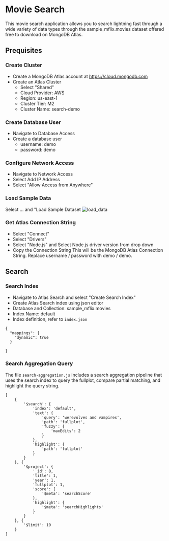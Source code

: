 # Movie Search

This movie search application allows you to search lightning fast through a wide variety of data types through the sample_mflix.movies dataset offered free to download on MongoDB Atlas.

## Prequisites
### Create Cluster 
- Create a MongoDB Atlas account at https://cloud.mongodb.com
- Create an Atlas Cluster
  - Select "Shared"
  - Cloud Provider: AWS
  - Region: us-east-1
  - Cluster Tier: M2
  - Cluster Name: search-demo
 
### Create Database User
- Navigate to Database Access
- Create a database user
  - username: demo
  - password: demo
    
### Configure Network Access
- Navigate to Network Access
- Select Add IP Address
- Select "Allow Access from Anywhere"

### Load Sample Data
Select ... and "Load Sample Dataset
![load_data](https://github.com/user-attachments/assets/c8f5886d-78e9-4e26-a4b4-1a6c8e98ad88)


### Get Atlas Connection String
- Select "Connect"
- Select "Drivers"
- Select "Node.js" and Select Node.js driver version from drop down
- Copy the Connection String
This will be the MongoDB Atlas Connection String. Replace username / password with demo / demo.

## Search
### Search Index
- Navigate to Atlas Search and select "Create Search Index"
- Create Atlas Search index using json editor
- Database and Collection: sample_mflix.movies
- Index Name: default
- Index definition, refer to ```index.json```
```
{
  "mappings": {
    "dynamic": true
  }

}
```

### Search Aggregation Query
The file ```search-aggregation.js``` includes a search aggregation pipeline that uses the search index to query the fullplot, compare partial matching, and highlight the query string. 
```
[
    {
        '$search': {
            'index': 'default', 
            'text': {
                'query': 'werevolves and vampires', 
                'path': 'fullplot',
                'fuzzy': {
                    'maxEdits': 2
                }
            }, 
            'highlight': {
                'path': 'fullplot'
            }
        }
    }, {
        '$project': {
            '_id': 0, 
            'title': 1, 
            'year': 1, 
            'fullplot': 1, 
            'score': {
                '$meta': 'searchScore'
            }, 
            'highlight': {
                '$meta': 'searchHighlights'
            }
        }
    }, {
        '$limit': 10
    }
]
```

